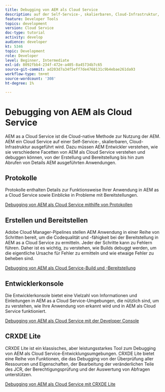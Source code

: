 ```yaml
---
title: Debugging von AEM als Cloud Service
description: auf der Self-Service-, skalierbaren, Cloud-Infrastruktur, die es AEM Entwicklern erforderlich macht, zu verstehen, wie sie verschiedene Facetten von AEM als Cloud Service verstehen und debuggen können, von der Erstellung und Bereitstellung bis hin zum Abrufen von Details zu laufenden AEM-Anwendungen.
feature: Developer Tools
topics: development
version: Cloud Service
doc-type: tutorial
activity: develop
audience: developer
kt: 5346
topic: Development
role: Developer
level: Beginner, Intermediate
exl-id: 8092fbb4-234f-472e-a405-8a45734b7c65
source-git-commit: ad203d7a34f5eff7de4768131c9b4ebae261da93
workflow-type: tm+mt
source-wordcount: '308'
ht-degree: 1%

---
```


# Debugging von AEM als Cloud Service

AEM as a Cloud Service ist die Cloud-native Methode zur Nutzung der AEM. AEM ein Cloud Service auf einer Self-Service-, skalierbaren, Cloud-Infrastruktur ausgeführt wird. Dazu müssen AEM Entwickler verstehen, wie sie verschiedene Facetten von AEM als Cloud Service verstehen und debuggen können, von der Erstellung und Bereitstellung bis hin zum Abrufen von Details AEM ausgeführten Anwendungen.

## Protokolle

Protokolle enthalten Details zur Funktionsweise Ihrer Anwendung in AEM as a Cloud Service sowie Einblicke in Probleme mit Bereitstellungen.

[Debugging von AEM als Cloud Service mithilfe von Protokollen](./logs.md)

## Erstellen und Bereitstellen

Adobe Cloud Manager-Pipelines stellen AEM Anwendung in einer Reihe von Schritten bereit, um die Codequalität und -fähigkeit bei der Bereitstellung in AEM as a Cloud Service zu ermitteln. Jeder der Schritte kann zu Fehlern führen. Daher ist es wichtig, zu verstehen, wie Builds debuggt werden, um die eigentliche Ursache für Fehler zu ermitteln und wie etwaige Fehler zu beheben sind.

[Debugging von AEM als Cloud Service-Build und -Bereitstellung](./build-and-deployment.md)

## Entwicklerkonsole

Die Entwicklerkonsole bietet eine Vielzahl von Informationen und Einleitungen in AEM as a Cloud Service-Umgebungen, die nützlich sind, um zu verstehen, wie Ihre Anwendung von erkannt wird und in AEM als Cloud Service funktioniert.

[Debugging von AEM als Cloud Service mit der Developer Console](./developer-console.md)

## CRXDE Lite

CRXDE Lite ist ein klassisches, aber leistungsstarkes Tool zum Debugging von AEM als Cloud Service-Entwicklungsumgebungen. CRXDE Lite bietet eine Reihe von Funktionen, die das Debugging von der Überprüfung aller Ressourcen und Eigenschaften, der Bearbeitung der veränderlichen Teile des JCR, der Berechtigungsprüfung und der Auswertung von Abfragen unterstützen.

[Debugging von AEM als Cloud Service mit CRXDE Lite](./crxde-lite.md)
